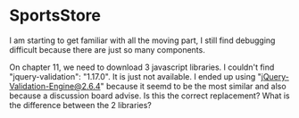 # SportsStore
I am starting to get familiar with all the moving part, I still find debugging difficult because there are just so many components. 

On chapter 11, we need to download 3 javascript libraries. I couldn't find "jquery-validation": "1.17.0". It is just not available. I ended up using "jQuery-Validation-Engine@2.6.4" because it seemd to be the most similar and also because a discussion board advise. Is this the correct replacement? What is the difference between the 2 libraries?
